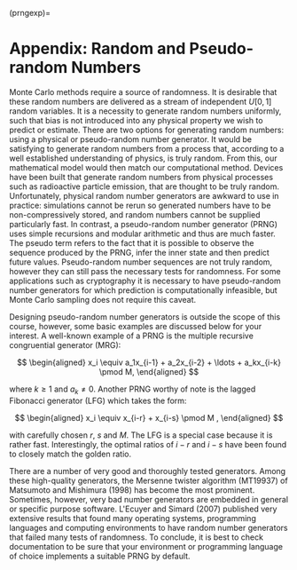 (prngexp)=
# Appendix: Random and Pseudo-random Numbers


Monte Carlo methods require a source of randomness. It is desirable that
these random numbers are delivered as a stream of independent $U[0,1]$
random variables. It is a necessity to generate random numbers
uniformly, such that bias is not introduced into any physical property
we wish to predict or estimate. There are two options for generating
random numbers: using a physical or pseudo-random number generator. It
would be satisfying to generate random numbers from a process that,
according to a well established understanding of physics, is truly
random. From this, our mathematical model would then match our
computational method. Devices have been built that generate random
numbers from physical processes such as radioactive particle emission,
that are thought to be truly random. Unfortunately, physical random
number generators are awkward to use in practice: simulations cannot be
rerun so generated numbers have to be non-compressively stored, and
random numbers cannot be supplied particularly fast. In contrast, a
pseudo-random number generator (PRNG) uses simple recursions and modular
arithmetic and thus are much faster. The pseudo term refers to the fact
that it is possible to observe the sequence produced by the PRNG, infer
the inner state and then predict future values. Pseudo-random number
sequences are not truly random, however they can still pass the
necessary tests for randomness. For some applications such as
cryptography it is necessary to have pseudo-random number generators for
which prediction is computationally infeasible, but Monte Carlo sampling
does not require this caveat.

Designing pseudo-random number generators is outside the scope of this
course, however, some basic examples are discussed below for your
interest. A well-known example of a PRNG is the multiple recursive
congruential generator (MRG):

 $$
 \begin{aligned}
x_i \equiv  a_1x_{i-1} + a_2x_{i-2} + \ldots + a_kx_{i-k} \pmod M,
\end{aligned}
$$

where $k \ge 1$ and $a_k \neq 0$. Another PRNG worthy of note is the
lagged Fibonacci generator (LFG) which takes the form: 

$$
\begin{aligned}
x_i \equiv x_{i-r} + x_{i-s} \pmod M ,
\end{aligned}
$$

 with carefully
chosen $r$, $s$ and $M$. The LFG is a special case because it is rather
fast. Interestingly, the optimal ratios of $i-r$ and $i-s$ have been
found to closely match the golden ratio.

There are a number of very good and thoroughly tested generators. Among
these high-quality generators, the Mersenne twister algorithm (MT19937)
of Matsumoto and Mishimura (1998) has become the most prominent.
Sometimes, however, very bad number generators are embedded in general
or specific purpose software. L'Ecuyer and Simard (2007) published very
extensive results that found many operating systems, programming
languages and computing environments to have random number generators
that failed many tests of randomness. To conclude, it is best to check
documentation to be sure that your environment or programming language
of choice implements a suitable PRNG by default.